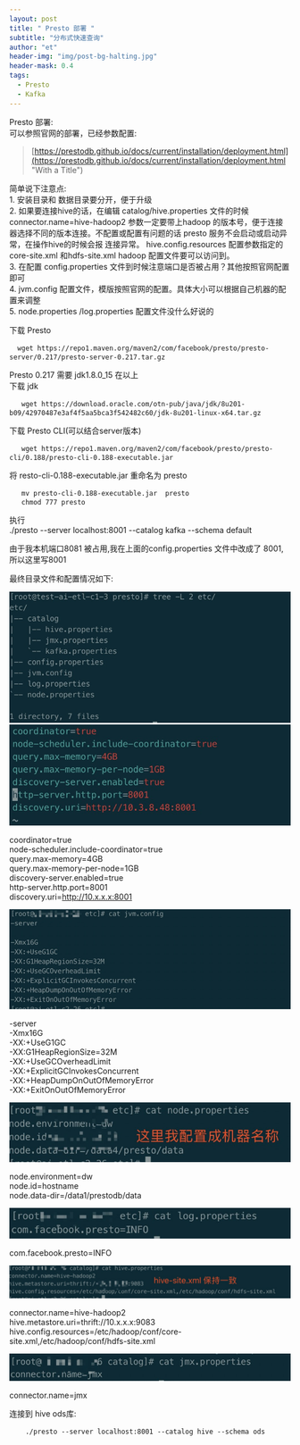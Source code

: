 ```yaml
---
layout: post
title: " Presto 部署 "
subtitle: "分布式快速查询"
author: "et"
header-img: "img/post-bg-halting.jpg"
header-mask: 0.4
tags:
  - Presto
  - Kafka
---
```




Presto  部署:   
可以参照官网的部署，已经参数配置:   
> [https://prestodb.github.io/docs/current/installation/deployment.html](https://prestodb.github.io/docs/current/installation/deployment.html "With a Title")

简单说下注意点:   
    1.  安装目录和 数据目录要分开，便于升级   
    2.  如果要连接hive的话，在编辑 catalog/hive.properties  文件的时候 connector.name=hive-hadoop2 参数一定要带上hadoop 的版本号，便于连接器选择不同的版本连接。不配置或配置有问题的话 presto 服务不会启动或启动异常，在操作hive的时候会报 连接异常。 hive.config.resources  配置参数指定的core-site.xml 和hdfs-site.xml hadoop 配置文件要可以访问到。   
    3.  在配置 config.properties 文件到时候注意端口是否被占用？其他按照官网配置即可   
    4.  jvm.config 配置文件，模版按照官网的配置。具体大小可以根据自己机器的配置来调整   
    5.  node.properties /log.properties  配置文件没什么好说的   
    
 

下载 Presto    

      wget https://repo1.maven.org/maven2/com/facebook/presto/presto-server/0.217/presto-server-0.217.tar.gz

Presto 0.217 需要 jdk1.8.0_15 在以上   
下载 jdk   

       wget https://download.oracle.com/otn-pub/java/jdk/8u201-b09/42970487e3af4f5aa5bca3f542482c60/jdk-8u201-linux-x64.tar.gz   

下载 Presto CLI(可以结合server版本)     

       wget https://repo1.maven.org/maven2/com/facebook/presto/presto-cli/0.188/presto-cli-0.188-executable.jar   

将 resto-cli-0.188-executable.jar  重命名为 presto   
      
       mv presto-cli-0.188-executable.jar  presto    
       chmod 777 presto   
执行    
       ./presto --server localhost:8001 --catalog kafka --schema default     
 
由于我本机端口8081 被占用,我在上面的config.properties 文件中改成了 8001,所以这里写8001    

 
最终目录文件和配置情况如下:     

![](/img/in-post/Presto-Deploying-1.jpg)      
![](/img/in-post/Presto-Deploying-2.jpg)     

coordinator=true      
node-scheduler.include-coordinator=true       
query.max-memory=4GB       
query.max-memory-per-node=1GB      
discovery-server.enabled=true      
http-server.http.port=8001        
discovery.uri=http://10.x.x.x:8001    
 
![](/img/in-post/Presto-Deploying-3.jpg)     
 
-server      
-Xmx16G      
-XX:+UseG1GC       
-XX:G1HeapRegionSize=32M       
-XX:+UseGCOverheadLimit       
-XX:+ExplicitGCInvokesConcurrent        
-XX:+HeapDumpOnOutOfMemoryError        
-XX:+ExitOnOutOfMemoryError        
 
![](/img/in-post/Presto-Deploying-4.jpg)       

node.environment=dw      
node.id=hostname       
node.data-dir=/data1/prestodb/data      

![](/img/in-post/Presto-Deploying-5.jpg)      

com.facebook.presto=INFO   

![](/img/in-post/Presto-Deploying-6.jpg)       

connector.name=hive-hadoop2       
hive.metastore.uri=thrift://10.x.x.x:9083        
hive.config.resources=/etc/hadoop/conf/core-site.xml,/etc/hadoop/conf/hdfs-site.xml     

![](/img/in-post/Presto-Deploying-7.jpg)     

connector.name=jmx        


连接到 hive ods库:    

        ./presto --server localhost:8001 --catalog hive --schema ods
